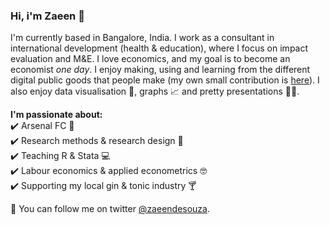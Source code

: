### Hi, i'm Zaeen 👋

I'm currently based in Bangalore, India. I work as a consultant in international development (health & education), where I focus on impact evaluation and M&E. I love economics, and my goal is to become an economist *one day*. I enjoy making, using and learning from the different digital public goods that people make (my own small contribution is [here](https://zaeendesouza.shinyapps.io/ODK2Doc/)). I also enjoy data visualisation 🎨, graphs 📈 and pretty presentations 👩‍🏫.


**I'm passionate about:**  
✔️ Arsenal FC 🔴  
✔️ Research methods & research design 📄  
✔️ Teaching R & Stata 💻  
✔️ Labour economics & applied econometrics 🤓    
✔️ Supporting my local gin & tonic industry 🍸  
 
 
📢 You can follow me on twitter [@zaeendesouza](https://twitter.com/zaeendesouza?lang=en).
